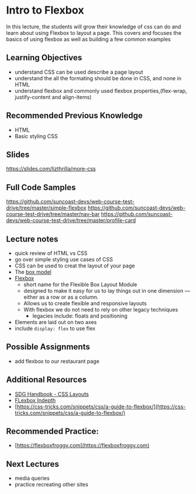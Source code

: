 # Intro to Flexbox

In this lecture, the students will grow their knowledge of css can do and learn about using Flexbox to layout a page. This covers and focuses the basics of using flexbox as well as building a few common examples

## Learning Objectives

- understand CSS can be used describe a page layout
- understand the all the formating should be done in CSS, and none in HTML
- understand flexbox and commonly used flexbox properties,(flex-wrap, justify-content and align-items)

## Recommended Previous Knowledge

- HTML
- Basic styling CSS

## Slides

https://slides.com/lizthrilla/more-css

## Full Code Samples

https://github.com/suncoast-devs/web-course-test-drive/tree/master/simple-flexbox
https://github.com/suncoast-devs/web-course-test-drive/tree/master/nav-bar
https://github.com/suncoast-devs/web-course-test-drive/tree/master/profile-card

## Lecture notes

- quick review of HTML vs CSS
- go over simple styling use cases of CSS
- CSS can be used to creat the layout of your page
- The [box model](https://handbook.suncoast.io/lessons/css-intro/the-box-model)
- [Flexbox](https://handbook.suncoast.io/lessons/css-layout/flexbox)
  - short name for the Flexible Box Layout Module
  - designed to make it easy for us to lay things out in one dimension — either as a row or as a column.
  - Allows us to create flexible and responsive layouts
  - With flexbox we do not need to rely on other legacy techniques
    - legacies include: floats and positioning 
- Elements are laid out on two axes
- include `display: flex` to use flex


## Possible Assignments

- add flexbox to our restaurant page

## Additional Resources

- [SDG Handbook - CSS Layouts](https://handbook.suncoast.io/lessons/css-layout)
- [FLexbox Indepth](https://handbook.suncoast.io/lessons/css-layout/flexbox-in-depth)
- [https://css-tricks.com/snippets/css/a-guide-to-flexbox/](https://css-tricks.com/snippets/css/a-guide-to-flexbox/)

## Recommended Practice:

- [https://flexboxfroggy.com](https://flexboxfroggy.com)

## Next Lectures

- media queries
- practice recreating other sites
